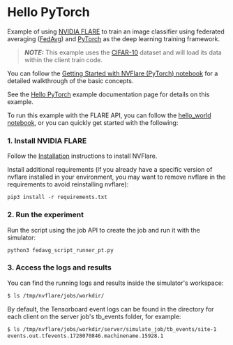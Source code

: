 # Hello PyTorch

Example of using [NVIDIA FLARE](https://nvflare.readthedocs.io/en/main/index.html) to train an image classifier
using federated averaging ([FedAvg](https://arxiv.org/abs/1602.05629))
and [PyTorch](https://pytorch.org/) as the deep learning training framework.

> **_NOTE:_** This example uses the [CIFAR-10](https://www.cs.toronto.edu/~kriz/cifar.html) dataset and will load its data within the client train code.

You can follow the [Getting Started with NVFlare (PyTorch) notebook](../../../../getting_started/pt/nvflare_pt_getting_started.ipynb)
for a detailed walkthrough of the basic concepts.

See the [Hello PyTorch](https://nvflare.readthedocs.io/en/main/examples/hello_pt_job_api.html#hello-pt-job-api) example documentation page for details on this
example.

To run this example with the FLARE API, you can follow the [hello_world notebook](../../../../hello-world/hello_world.ipynb), or you can quickly get
started with the following:


### 1. Install NVIDIA FLARE

Follow the [Installation](../../../../getting_started/README.md) instructions to install NVFlare.

Install additional requirements (if you already have a specific version of nvflare installed in your environment, you may want to remove nvflare in the requirements to avoid reinstalling nvflare):

```
pip3 install -r requirements.txt
```

### 2. Run the experiment

Run the script using the job API to create the job and run it with the simulator:

```
python3 fedavg_script_runner_pt.py
```

### 3. Access the logs and results

You can find the running logs and results inside the simulator's workspace:

```bash
$ ls /tmp/nvflare/jobs/workdir/
```

By default, the Tensorboard event logs can be found in the directory for each client on the server job's tb_events folder,
for example:

```bash
$ ls /tmp/nvflare/jobs/workdir/server/simulate_job/tb_events/site-1
events.out.tfevents.1728070846.machinename.15928.1
```
